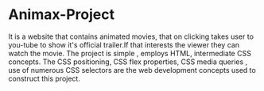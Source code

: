# Animax-Project
It is a website  that contains animated movies, that on clicking takes user to you-tube to show it's official trailer.If that interests the viewer they can watch the movie.
The project is simple , employs HTML, intermediate CSS concepts. The CSS positioning, CSS flex properties, CSS media queries , use of numerous CSS selectors are the web development concepts used to construct this project.
